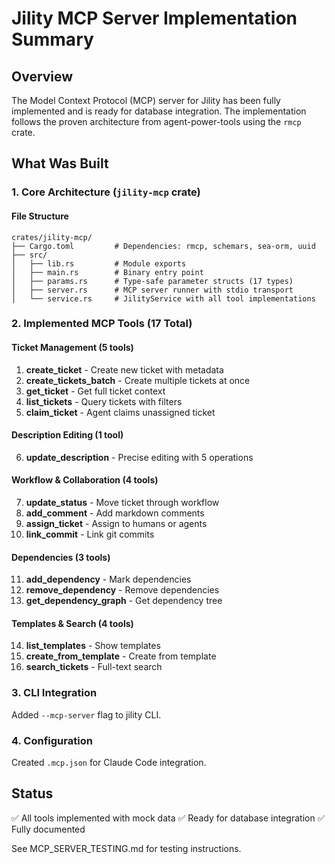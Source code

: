 # Jility MCP Server Implementation Summary

## Overview

The Model Context Protocol (MCP) server for Jility has been fully implemented and is ready for database integration. The implementation follows the proven architecture from agent-power-tools using the `rmcp` crate.

## What Was Built

### 1. Core Architecture (`jility-mcp` crate)

#### File Structure
```
crates/jility-mcp/
├── Cargo.toml         # Dependencies: rmcp, schemars, sea-orm, uuid
├── src/
│   ├── lib.rs         # Module exports
│   ├── main.rs        # Binary entry point
│   ├── params.rs      # Type-safe parameter structs (17 types)
│   ├── server.rs      # MCP server runner with stdio transport
│   └── service.rs     # JilityService with all tool implementations
```

### 2. Implemented MCP Tools (17 Total)

#### Ticket Management (5 tools)
1. **create_ticket** - Create new ticket with metadata
2. **create_tickets_batch** - Create multiple tickets at once
3. **get_ticket** - Get full ticket context
4. **list_tickets** - Query tickets with filters
5. **claim_ticket** - Agent claims unassigned ticket

#### Description Editing (1 tool)
6. **update_description** - Precise editing with 5 operations

#### Workflow & Collaboration (4 tools)
7. **update_status** - Move ticket through workflow
8. **add_comment** - Add markdown comments
9. **assign_ticket** - Assign to humans or agents
10. **link_commit** - Link git commits

#### Dependencies (3 tools)
11. **add_dependency** - Mark dependencies
12. **remove_dependency** - Remove dependencies
13. **get_dependency_graph** - Get dependency tree

#### Templates & Search (4 tools)
14. **list_templates** - Show templates
15. **create_from_template** - Create from template
16. **search_tickets** - Full-text search

### 3. CLI Integration

Added `--mcp-server` flag to jility CLI.

### 4. Configuration

Created `.mcp.json` for Claude Code integration.

## Status

✅ All tools implemented with mock data
✅ Ready for database integration
✅ Fully documented

See MCP_SERVER_TESTING.md for testing instructions.
